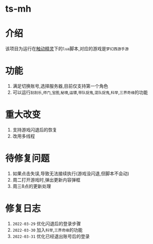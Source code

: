# ts-mh
# 介绍
该项目为运行在[触动精灵](https://www.touchsprite.com/)下的`lua`脚本,对应的游戏是`梦幻西游手游`
# 功能
1. 满足切换账号,选择服务器,目前仅支持第一个角色
2. 可以运行`刮刮乐`,`师门`,`宝图`,`秘境`,`运镖`,`带队捉鬼`,`混队捉鬼`,`科举`,`三界奇缘`的功能

# 重大改变
1. 支持游戏闪退后的恢复
2. 改用多线程

# 待修复问题
1. 如果点击失误,导致无法接续执行(游戏没闪退,但脚本不会动)
2. 周二打开游戏时,弹出更新内容弹框
3. 周三8点的更新处理

# 修复日志
1. `2022-03-29` 优化闪退后的登录步骤
2. `2022-03-30` 加入`科举`,`三界奇缘`的功能
3. `2022-03-31` 优化已经退出账号后的登录
